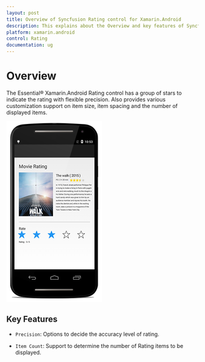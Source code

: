 ```yaml
---
layout: post
title: Overview of Syncfusion Rating control for Xamarin.Android
description: This explains about the Overview and key features of Syncfusion Essential Xamarin.Android Rating Control
platform: xamarin.android
control: Rating
documentation: ug
---
```


# Overview

The Essential® Xamarin.Android Rating control has a group of stars to indicate the rating with flexible precision. Also provides various customization support on item size, item spacing and the number of displayed items.

![Xamarin.Android Rating Overview](images/overview.png)

## Key Features

* `Precision`: Options to decide the accuracy level of rating.

* `Item Count`: Support to determine the number of Rating items to be displayed. 


